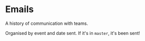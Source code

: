 # Emails

A history of communication with teams.

Organised by event and date sent. If it's in `master`, it's been sent!

